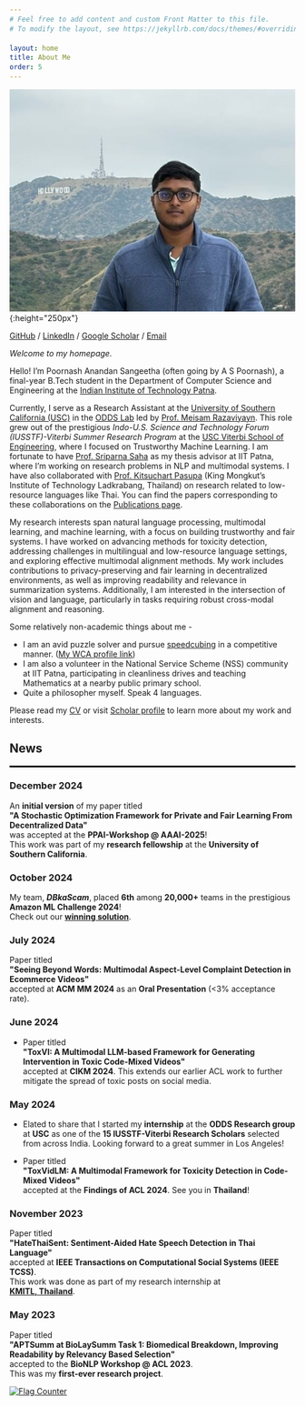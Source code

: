 ```yaml
---
# Feel free to add content and custom Front Matter to this file.
# To modify the layout, see https://jekyllrb.com/docs/themes/#overriding-theme-defaults

layout: home
title: About Me
order: 5
---
```


![my photo](images/profile_pic.jpeg){:height="250px"}

[GitHub](https://github.com/justaguyalways) / [LinkedIn](https://www.linkedin.com/in/a-s-poornash-4973a2240/) / [Google Scholar](https://scholar.google.co.in/citations?user=clThLIwAAAAJ&hl=en) / [Email](mailto:poornash_2101cs01@iitp.ac.in)

_Welcome to my homepage._

Hello! I’m Poornash Anandan Sangeetha (often going by A S Poornash), a final-year B.Tech student in the Department of Computer Science and Engineering at the [Indian Institute of Technology Patna](https://www.iitp.ac.in/).

Currently, I serve as a Research Assistant at the [University of Southern California (USC)](https://www.usc.edu) in the [ODDS Lab](https://sites.usc.edu/razaviyayn/group/) led by [Prof. Meisam Razaviyayn](https://sites.usc.edu/razaviyayn/). This role grew out of the prestigious _Indo-U.S. Science and Technology Forum (IUSSTF)-Viterbi Summer Research Program_ at the [USC Viterbi School of Engineering](https://viterbischool.usc.edu), where I focused on Trustworthy Machine Learning. I am fortunate to have [Prof. Sriparna Saha](https://www.iitp.ac.in/~sriparna/) as my thesis advisor at IIT Patna, where I’m working on research problems in NLP and multimodal systems. I have also collaborated with [Prof. Kitsuchart Pasupa](https://www.it.kmitl.ac.th/~kitsuchart/) (King Mongkut’s Institute of Technology Ladkrabang, Thailand) on research related to low-resource languages like Thai. You can find the papers corresponding to these collaborations on the [Publications page](/publications).

My research interests span natural language processing, multimodal learning, and machine learning, with a focus on building trustworthy and fair systems. I have worked on advancing methods for toxicity detection, addressing challenges in multilingual and low-resource language settings, and exploring effective multimodal alignment methods. My work includes contributions to privacy-preserving and fair learning in decentralized environments, as well as improving readability and relevance in summarization systems. Additionally, I am interested in the intersection of vision and language, particularly in tasks requiring robust cross-modal alignment and reasoning.

Some relatively non-academic things about me - 
* I am an avid puzzle solver and pursue [speedcubing](https://en.wikipedia.org/wiki/Speedcubing) in a competitive manner. ([My WCA profile link](https://www.worldcubeassociation.org/persons/2017ANAN08))
* I am also a volunteer in the National Service Scheme (NSS) community at IIT Patna, participating in cleanliness drives and teaching Mathematics at a nearby public primary school.
* Quite a philosopher myself. Speak 4 languages. 

Please read my [CV](/cv) or visit [Scholar profile](https://scholar.google.co.in/citations?user=clThLIwAAAAJ&hl=en) to learn more about my work and interests.       

## News
<hr style="height:3px; border:none; color:#000; background-color:#000;" />

### December 2024
An **initial version** of my paper titled  
**"A Stochastic Optimization Framework for Private and Fair Learning From Decentralized Data"**  
was accepted at the **PPAI-Workshop @ AAAI-2025**!  
This work was part of my **research fellowship** at the **University of Southern California**.

### October 2024
My team, **_DBkaScam_**, placed **6th** among **20,000+** teams in the prestigious  
**Amazon ML Challenge 2024**!  
Check out our [**winning solution**](https://www.canva.com/design/DAGRau30tRI/06v7kPdBwb99GDjsiv1fcg/edit?utm_content=DAGRau30tRI&utm_campaign=designshare&utm_medium=link2&utm_source=sharebutton).

### July 2024
Paper titled  
**"Seeing Beyond Words: Multimodal Aspect-Level Complaint Detection in Ecommerce Videos"**  
accepted at **ACM MM 2024** as an **Oral Presentation** (<3% acceptance rate).

### June 2024
- Paper titled  
  **"ToxVI: A Multimodal LLM-based Framework for Generating Intervention in Toxic Code-Mixed Videos"**  
  accepted at **CIKM 2024**. This extends our earlier ACL work to further mitigate the spread of toxic posts on social media.

### May 2024
- Elated to share that I started my **internship** at the **ODDS Research group** at **USC** as one of the **15 IUSSTF-Viterbi Research Scholars** selected from across India. Looking forward to a great summer in Los Angeles!

- Paper titled  
  **"ToxVidLM: A Multimodal Framework for Toxicity Detection in Code-Mixed Videos"**  
  accepted at the **Findings of ACL 2024**. See you in **Thailand**!

### November 2023
Paper titled  
**"HateThaiSent: Sentiment-Aided Hate Speech Detection in Thai Language"**  
accepted at **IEEE Transactions on Computational Social Systems (IEEE TCSS)**.  
This work was done as part of my research internship at  
[**KMITL, Thailand**](https://www.kmitl.ac.th/).

### May 2023
Paper titled  
**"APTSumm at BioLaySumm Task 1: Biomedical Breakdown, Improving Readability by Relevancy Based Selection"**  
accepted to the **BioNLP Workshop @ ACL 2023**.  
This was my **first-ever research project**.



<a href="https://info.flagcounter.com/HojU"><img src="https://s11.flagcounter.com/count2/HojU/bg_FFFFFF/txt_000000/border_CCCCCC/columns_2/maxflags_10/viewers_0/labels_0/pageviews_0/flags_0/percent_0/" alt="Flag Counter" border="0"></a>
